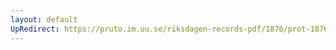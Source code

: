 ```yaml
---
layout: default
UpRedirect: https://pruto.im.uu.se/riksdagen-records-pdf/1876/prot-1876--ak--041/prot-1876--ak--041_026.pdf
---
```

